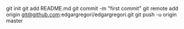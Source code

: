 git init
git add README.md
git commit -m "first commit"
git remote add origin git@github.com:edgargregori/edgargregori.git
git push -u origin master